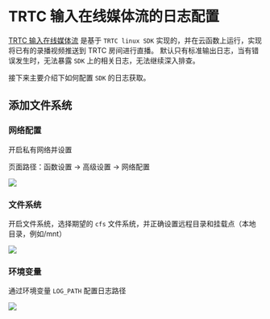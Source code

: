 # TRTC 输入在线媒体流的日志配置

[TRTC 输入在线媒体流](https://cloud.tencent.com/document/product/583/55102) 是基于 `TRTC linux SDK` 实现的，并在云函数上运行，实现将已有的录播视频推送到 TRTC 房间进行直播。 默认只有标准输出日志，当有错误发生时，无法暴露 `SDK` 上的相关日志，无法继续深入排查。

接下来主要介绍下如何配置 `SDK` 的日志获取。

## 添加文件系统

### 网络配置

开启私有网络并设置

页面路径：函数设置 -> 高级设置 -> 网络配置

![](../SCF音视频相关实践/.trtc-cfs-log\_images/trtc-cfs-网络配置.png)

### 文件系统

开启文件系统，选择期望的 `cfs` 文件系统，并正确设置远程目录和挂载点（本地目录，例如/mnt）

![](../SCF音视频相关实践/.trtc-cfs-log\_images/trtc-cfs.png)

### 环境变量

通过环境变量 `LOG_PATH` 配置日志路径

![](../SCF音视频相关实践/.trtc-cfs-log\_images/trtc-sdk-env.png)
